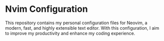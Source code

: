 # Nvim Configuration
This repository contains my personal configuration files for Neovim, a modern, fast, and highly extensible text editor. With this configuration, I aim to improve my productivity and enhance my coding experience.

